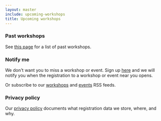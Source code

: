 ```yaml
---
layout: master
include: upcoming-workshops
title: Upcoming workshops
---
```


### Past workshops

See [this page](/past-workshops/) for a list of past workshops.

### Notify me

We don't want you to miss a workshop or event.
Sign up
[here](https://goo.gl/forms/DLp3d0CzkAnwS2GX2)
and we will notify you when the registration to a workshop or event near you opens.

Or subscribe to our [workshops](/feed-workshops/) and
[events](/feed-events/) RSS feeds.


### Privacy policy

Our [privacy policy](/privacy-policy/)
documents what registration data we store, where, and why.
